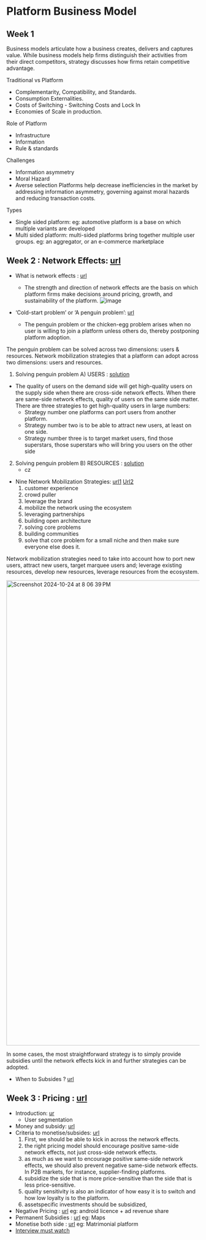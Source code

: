 # Platform Business Model

## Week 1

Business models articulate how a business creates, delivers and captures value. While business models help firms distinguish their activities from their direct competitors, strategy discusses how firms retain competitive advantage. 

Traditional vs Platform
- Complementarity, Compatibility, and Standards.
- Consumption Externalities.
- Costs of Switching - Switching Costs and Lock In
- Economies of Scale in production.

Role of Platform
- Infrastructure
- Information
- Rule & standards

Challenges
- Information asymmetry
- Moral Hazard
- Averse selection
Platforms help decrease inefficiencies in the market by addressing information asymmetry, governing against moral hazards and reducing transaction costs. 

Types
- Single sided platform: eg: automotive platform is a base on which multiple variants are developed
- Multi sided platform: multi-sided platforms bring together multiple user groups. eg:  an aggregator, or an e-commerce marketplace

## Week 2 : Network Effects: [url](https://youtu.be/t6iDZEnm1mw)
- What is network effects : [url](https://youtu.be/hTgCAn-9CMc)
    - The strength and direction of network effects are the basis on which platform firms make decisions around pricing, growth, and sustainability of the platform.
![image](https://github.com/user-attachments/assets/5c8fa243-bd64-47cf-9976-6f1ee570c3a1)

- ‘Cold-start problem’ or ‘A penguin problem’:  [url](https://youtu.be/jWUEZB_jbxI)
    - The penguin problem or the chicken-egg problem arises when no user is willing to join a platform unless others do, thereby postponing platform adoption.

The penguin problem can be solved across two dimensions: users & resources. 
Network mobilization strategies that a platform can adopt across two dimensions: users and resources.
1. Solving penguin problem  A) USERS : [solution](https://youtu.be/5JNRT5exBJU)
- The quality of users on the demand side will get high-quality users on the supply side when there are cross-side network effects. When there are same-side network effects, quality of users on the same side matter. There are three strategies to get high-quality users in large numbers:
    - Strategy number one platforms can port users from another platform.
    - Strategy number two is to be able to attract new users, at least on one side.
    - Strategy number three is to target market users, find those superstars, those superstars who will bring you users on the other side
2. Solving penguin problem  B) RESOURCES : [solution](https://youtu.be/B5nn_Kb3FPg)
    - cz
- Nine Network Mobilization Strategies: [url1](https://youtu.be/MdTMRnRJ0z0) [Url2](https://youtu.be/aEM3sqv2K5U)
    1. customer experience
    2. crowd puller
    3. leverage the brand
    4. mobilize the network using the ecosystem
    5. leveraging partnerships
    6. building open architecture
    7. solving core problems
    8. building communities
    9. solve that core problem for a small niche and then make sure everyone else does it.

Network mobilization strategies need to take into account how to port new users, attract new users, target marquee users and; leverage existing resources, develop new resources, leverage resources from the ecosystem.

<img width="1213" alt="Screenshot 2024-10-24 at 8 06 39 PM" src="https://github.com/user-attachments/assets/fff2cd36-bc93-4509-986a-0a24b3fe7795">

 In some cases, the most straightforward strategy is to simply provide subsidies until the network effects kick in and further strategies can be adopted.
- When to Subsides ? [url](https://youtu.be/CUNLSCq4LE4)

## Week 3 : Pricing : [url](https://youtu.be/QBh0Oor7qJM)
- Introduction: [ur](https://youtu.be/yYxsCvcQ2sY)
    - User segmentation
- Money and subsidy: [url](https://youtu.be/G51oEgbCmww)
- Criteria to monetise/subsides: [url](https://youtu.be/L5t_ecUxYHg)
    1. First, we should be able to kick in across the network effects.
    2. the right pricing model should encourage positive same-side network effects, not just cross-side network effects.
    3. as much as we want to encourage positive same-side network effects, we should also prevent negative same-side network effects. In P2B markets, for instance, supplier-finding platforms.
    4. subsidize the side that is more price-sensitive than the side that is less price-sensitive.
    5. quality sensitivity is also an indicator of how easy it is to switch and how low loyalty is to the platform.
    6. assetspecific investments should be subsidized,
- Negative Pricing : [url](https://youtu.be/wI2-EfVl79c) eg: android licence + ad revenue share
- Permanent Subsidies : [url](https://youtu.be/s45Eoy0I-Ww) eg: Maps
- Monetise both side : [url](https://youtu.be/q-wHaCWC8Wc) eg: Matrimonial platform
- [Interview must watch](https://youtu.be/NExY572Kyhk)



